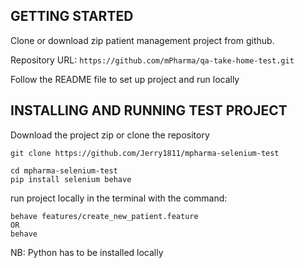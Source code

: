 ## GETTING STARTED

Clone or download zip patient management project from github.

Repository URL: `https://github.com/mPharma/qa-take-home-test.git`

Follow the README file to set up project and run locally

## INSTALLING AND RUNNING TEST PROJECT

Download the project zip or clone the repository

`git clone https://github.com/Jerry1811/mpharma-selenium-test`

```
cd mpharma-selenium-test
pip install selenium behave
```

run project locally in the terminal with the command:

```
behave features/create_new_patient.feature
OR
behave
```

NB: Python has to be installed locally
